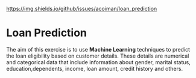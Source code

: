 https://img.shields.io/github/issues/acoiman/loan_prediction

# Loan Prediction
The aim of this exercise is to use **Machine Learning** techniques to predict the loan eligibility based on customer details. These details are numerical and categorical data that include information about gender, marital status, education,dependents, income, loan amount, credit history and others.

